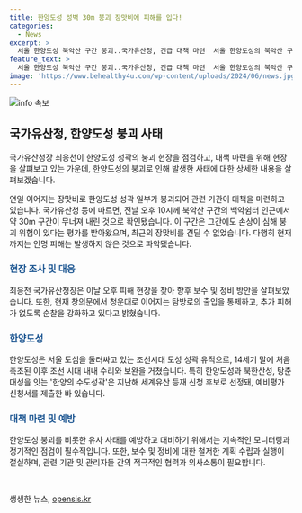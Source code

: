 ```yaml
---
title: 한양도성 성벽 30m 붕괴 장맛비에 피해를 입다!
categories:
  - News
excerpt: >
  서울 한양도성 북악산 구간 붕괴..국가유산청, 긴급 대책 마련  서울 한양도성의 북악산 구간이 장맛비로 인해 붕괴되어 관련 기관이 대책을 마련했다. 국가유산청은 최응천 청장이 피해 현장을 점검하고 보수 및 정비 방안을 논의했으며, 일부 구간 출입을 제한하고 추가 피해를 막기 위해 순찰을 강화 중이라고 전했다. 한양도성은 조선시대 도성 성곽 유적으로, 지난해 세계유산 등재 신청 후보로 선정된 바 있다.
feature_text: >
  서울 한양도성 북악산 구간 붕괴..국가유산청, 긴급 대책 마련  서울 한양도성의 북악산 구간이 장맛비로 인해 붕괴되어 관련 기관이 대책을 마련했다. 국가유산청은 최응천 청장이 피해 현장을 점검하고 보수 및 정비 방안을 논의했으며, 일부 구간 출입을 제한하고 추가 피해를 막기 위해 순찰을 강화 중이라고 전했다. 한양도성은 조선시대 도성 성곽 유적으로, 지난해 세계유산 등재 신청 후보로 선정된 바 있다.
image: 'https://www.behealthy4u.com/wp-content/uploads/2024/06/news.jpg'
---
```


<p><img src="https://www.behealthy4u.com/wp-content/uploads/2024/06/news.jpg" alt="info 속보" /></p>

<h2 data-ke-size="size26">국가유산청, 한양도성 붕괴 사태</h2>

<p>국가유산청장 최응천이 한양도성 성곽의 붕괴 현장을 점검하고, 대책 마련을 위해 현장을 살펴보고 있는 가운데, 한양도성의 붕괴로 인해 발생한 사태에 대한 상세한 내용을 살펴보겠습니다.</p>

<p data-ke-size="size16">연일 이어지는 장맛비로 한양도성 성곽 일부가 붕괴되어 관련 기관이 대책을 마련하고 있습니다. 국가유산청 등에 따르면, 전날 오후 10시께 북악산 구간의 백악쉼터 인근에서 약 30m 구간이 무너져 내린 것으로 확인됐습니다. 이 구간은 그간에도 손상이 심해 붕괴 위험이 있다는 평가를 받아왔으며, 최근의 장맛비를 견딜 수 없었습니다. 다행히 현재까지는 인명 피해는 발생하지 않은 것으로 파악됐습니다.</p>

<h3><b><span style="color: #1a5490;"><b>현장 조사 및 대응</b></span></b></h3>

<p data-ke-size="size16">최응천 국가유산청장은 이날 오후 피해 현장을 찾아 향후 보수 및 정비 방안을 살펴보았습니다. 또한, 현재 창의문에서 청운대로 이어지는 탐방로의 출입을 통제하고, 추가 피해가 없도록 순찰을 강화하고 있다고 밝혔습니다.</p>

<h3><b><span style="color: #1a5490;"><b>한양도성</b></span></b></h3>

<p data-ke-size="size16">한양도성은 서울 도심을 둘러싸고 있는 조선시대 도성 성곽 유적으로, 14세기 말에 처음 축조된 이후 조선 시대 내내 수리와 보완을 거쳤습니다. 특히 한양도성과 북한산성, 탕춘대성을 잇는 '한양의 수도성곽'은 지난해 세계유산 등재 신청 후보로 선정돼, 예비평가 신청서를 제출한 바 있습니다.</p>

<h3><b><span style="color: #1a5490;"><b>대책 마련 및 예방</b></span></b></h3>

<p data-ke-size="size16">한양도성 붕괴를 비롯한 유사 사태를 예방하고 대비하기 위해서는 지속적인 모니터링과 정기적인 점검이 필수적입니다. 또한, 보수 및 정비에 대한 철저한 계획 수립과 실행이 절실하며, 관련 기관 및 관리자들 간의 적극적인 협력과 의사소통이 필요합니다.</p>

<p data-ke-size="size16">&nbsp;</p>
생생한 뉴스, <a href="https://opensis.kr" rel="dofollow">opensis.kr</a>


